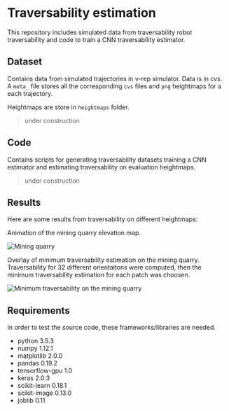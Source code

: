 # Traversability estimation

This repository includes simulated data from traversability robot traversability and code to train a CNN traversability estimator.

## Dataset

Contains data from simulated trajectories in v-rep simulator. Data is in cvs. A `meta_` file stores all the corresponding `cvs` files and `png` heightmaps for a each trajectory.

Heightmaps are store in `heightmaps` folder.

> under construction

## Code

Contains scripts for generating traversability datasets training a CNN estimator and estimating traversability on evaluation heightmaps.

> under construction

## Results
Here are some results from traversability on different heightmaps:

Animation of the mining quarry elevation map.

![](results/quarry_360.gif "Mining quarry")

Overlay of minimum traversability estimation on the mining quarry. Traversability for 32 different orientaitons were computed, then the minimum traversability estimation for each patch was choosen. 

![](results/quarry_traversability_360.gif "Minimum traversability on the mining quarry")

## Requirements

In order to test the source code, these frameworks/libraries are needed.
- python 3.5.3
- numpy 1.12.1
- matplotlib 2.0.0
- pandas 0.19.2
- tensorflow-gpu 1.0
- keras 2.0.3
- scikit-learn 0.18.1
- scikit-image 0.13.0
- joblib 0.11
